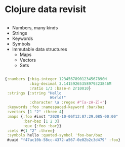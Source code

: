 <div class="slide">

# Clojure data revisit
<div class="gutters-10 row">
<div class="column">

* Numbers, many kinds
* Strings
* Keywords
* Symbols
* Immutable data structures
  * Maps
  * Vectors
  * Sets

</div>

<div class="column" style="flex: 2.9;">

``` clojure
{:numbers {:big-integer 12345678901234567890N
           :big-decimal 3.14159265358979323846M
           :ratio 1/3 :base-n 2r10010}
 :strings {:string "Hello
                    World!"
           :character \a :regex #"[a-zA-Z]+"}
 :keywords :foo :namespaced-keyword :bar/baz
 :vectors [1 "2" :three 4]
 :maps {:foo #inst "2020-10-06T12:07:29.085-00:00" 
        :bar-baz [1 2 3]
        :qux {:foo :bar}}
 :sets #{1 "2" :three}
 :symbols hello :quoted-symbol 'foo-bar/baz
 #uuid "f47ac10b-58cc-4372-a567-0e02b2c3d479" :foo}
```

</div>
</div>

</div>
